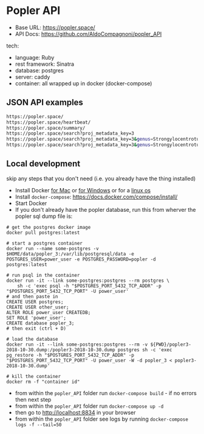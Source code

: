 Popler API
==========

* Base URL: <https://popler.space/>
* API Docs: <https://github.com/AldoCompagnoni/popler_API>

tech:

* language: Ruby
* rest framework: Sinatra
* database: postgres
* server: caddy
* container: all wrapped up in docker (docker-compose)

## JSON API examples

```bash
https://popler.space/
https://popler.space/heartbeat/
https://popler.space/summary/
https://popler.space/search?proj_metadata_key=3
https://popler.space/search?proj_metadata_key=3&genus=Strongylocentrotus
https://popler.space/search?proj_metadata_key=3&genus=Strongylocentrotus&species=franciscanus
```

## Local development

skip any steps that you don't need (i.e. you already have the thing installed)

* Install Docker [for Mac](https://docs.docker.com/v17.12/docker-for-mac/install/) or [for Windows](https://docs.docker.com/docker-for-windows/install/) or for a [linux os](https://docs.docker.com/v17.12/install/)
* Install `docker-compose`: <https://docs.docker.com/compose/install/>
* Start Docker
* If you don't already have the popler database, run this from wherver the popler sql dump file is:

```
# get the postgres docker image
docker pull postgres:latest

# start a postgres container
docker run --name some-postgres -v $HOME/data/popler_3:/var/lib/postgresql/data -e POSTGRES_USER=power_user -e POSTGRES_PASSWORD=popler -d postgres:latest

# run psql in the container
docker run -it --link some-postgres:postgres --rm postgres \
    sh -c 'exec psql -h "$POSTGRES_PORT_5432_TCP_ADDR" -p "$POSTGRES_PORT_5432_TCP_PORT" -U power_user'
# and then paste in 
CREATE USER postgres;
CREATE USER other_user;
ALTER ROLE power_user CREATEDB;
SET ROLE 'power_user';
CREATE database popler_3;
# then exit (ctrl + D)

# load the database
docker run -it --link some-postgres:postgres --rm -v ${PWD}/popler3-2018-10-30.dump:/popler3-2018-10-30.dump postgres sh -c 'exec pg_restore -h "$POSTGRES_PORT_5432_TCP_ADDR" -p "$POSTGRES_PORT_5432_TCP_PORT" -U power_user -W -d popler_3 < popler3-2018-10-30.dump'

# kill the container
docker rm -f "container id"
```

* from within the `popler_API` folder run `docker-compose build` - if no errors then next step
* from within the `popler_API` folder run `docker-compose up -d`
* then go to <http://localhost:8834> in your browser
* from within the `popler_API` folder see logs by running `docker-compose logs -f --tail=50`
